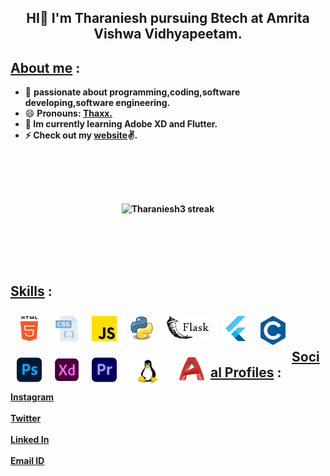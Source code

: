 
## <p align="center"><b>HI👋 I'm Tharaniesh pursuing Btech at Amrita Vishwa Vidhyapeetam.</b></p>
## <u>About me</u> :
- 🔭 <b>passionate about programming,coding,software developing,software engineering.  </b>
- 😄 <b>Pronouns: <u>Thaxx.</u><b>
- 🔮 <b>Im currently learning Adobe XD and Flutter.</b>
- ⚡ <b>Check out my [website](https://tharaniesh3.github.io/website.io/)✌️.</b>
<br>
<p align="center">
    <a>
        <img style="margin:50px" alt="Tharaniesh3 streak" src="https://github-readme-streak-stats.herokuapp.com/?user=Tharaniesh3&theme=midnight-purple&hide_border=true&border=DD0404&ring=00DDCF&background=000000&stroke=00DDAA&fire=DD08DC&currStreakNum=DD0202"/>
    </center></a>
</p>
<br>

## <u>Skills</u> :

<img align="left" alt="HTML5" width="40px" style="margin:10px"  src="assets/html-5.png" />
<img align="left" alt="CSS3" width="40px" style="margin:10px"  src="assets/css.png" />
<img align="left" alt="JavaScript" width="40px" style="margin:10px"  src="assets/js.png" />
<img align="left" alt="Python" width="40px" style="margin:10px"  src="assets/python.png" />
<img align="left" alt="Flask" width="70px"  style="margin:10px"  src="assets/flask.png" />
<img align="left" alt="Flutter" width="40px" style="margin:10px"  src="assets/flutter.png" />
<img align="left" alt="c" width="40px" style="margin:10px"  src="assets/c.png" />
<img align="left" alt="photoshop" width="40px" style="margin:10px"  src="assets/photoshop.png" />
<img align="left" alt="xd" width="40px" style="margin:10px"  src="assets/xd.png" />
<img align="left" alt="premeire pro" width="40px" style="margin:10px"  src="assets/premiere-pro.png" />
<img align="left" alt="linux" width="60px" style="margin:10px"  src="assets/linux.png" />
<img align="left" alt="Autocad" width="40px" height="37" style="margin:10px"  src="assets/autocad.png" />

<br> 
<br>

## <u>Social Profiles</u> :
[Instagram](https://www.instagram.com/__thaxx__/)
<br>
<br>
[Twitter](https://twitter.com/_Tharaniesh_)
<br>
<br>
[Linked In](https://www.linkedin.com/in/tharaniesh-p-r-1429a3171/)
<br>
<br>
[Email ID](mailto:www.tharanieshmarvel@gmail.com)
<br> 
<br>
<br>
</span>
